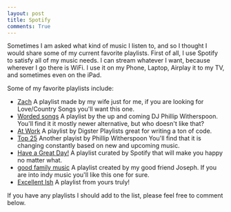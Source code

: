 ```yaml
---
layout: post
title: Spotify
comments: True
---
```


Sometimes I am asked what kind of music I listen to, and so I thought I would share some of my current favorite playlists. First of all, I use Spotify to satisfy all of my music needs. I can stream whatever I want, because wherever I go there is WiFi. I use it on my Phone, Laptop, Airplay it to my TV, and sometimes even on the iPad.

Some of my favorite playlists include:

* [Zach](https://open.spotify.com/user/spencerismyfave/playlist/2g1lf2THTSTSY3ESLI88Bm) A playlist made by my wife just for me, if you are looking for Love/Country Songs you'll want this one.
* [Worded songs](https://open.spotify.com/user/1256692136/playlist/2aMFCn2oXCctBfH0GiLIx0) A playlist by the up and coming DJ Phillip Witherspoon. You'll find it it mostly newer alternative, but who doesn't like that?
* [At Work](https://open.spotify.com/user/digster.fm/playlist/0Gy1TwCxPFTMCiwxGLVkc1) A playlist by Digster Playlists great for writing a ton of code.
* [Top 25](https://open.spotify.com/user/1256692136/playlist/2L5A49RgoPSHQD0y8XXdun) Another playist by Phillip Witherspoon You'll find that it is changing constantly based on new and upcoming music.
* [Have a Great Day!](https://open.spotify.com/user/spotify/playlist/2PXdUld4Ueio2pHcB6sM8j) A playlist curated by Spotify that will make you happy no matter what.
* [good family music](https://open.spotify.com/user/josephgard1/playlist/69Gfe7QWj2rEttiL1665We) A playlist created by my good friend Joseph. If you are into indy music you'll like this one for sure.
* [Excellent Ish](https://open.spotify.com/user/12130358834/playlist/0DTcaLIzmVOhUwrJnL55gq) A playlist from yours truly!

If you have any playlists I should add to the list, please feel free to comment below.
